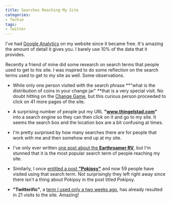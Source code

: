 ```yaml
---
title: Searches Reaching My Site
categories:
- Techie
tags:
- Twitter
---
```


I've had [Google Analytics](http://analytics.google.com/) on my website since it became free. It's amazing the amount of detail it gives you. I barely use 10% of the data that it provides.

Recently a friend of mine did some research on search terms that people used to get to his site. I was inspired to do some reflection on the search terms used to get to my site as well. Some observations.



  * While only one person visited with the search phrase **"what is the distribution of coins in your change jar" **that is a very special visit. No doubt hitting on the [Change Game](http://thingelstad.com/s/geek/change-game/img), but this curious person proceeded to click on 41 more pages of the site.


  * A surprising number of people put my URL **"www.thingelstad.com"** into a search engine so they can then click on it and go to my site. It seems the search box and the location box are a bit confusing at times.


  * I'm pretty surprised by how many searches there are for people that work with me and then somehow end up at my site.


  * I've only ever written [one post about the **Earthroamer RV**](http://thingelstad.com/s/uncategorized/earthroamer-now-this-is-an-rv/img), but I'm stunned that it is the most popular search term of people reaching my site.


  * Similarly, I once [entitled a post **"Pokipsy"**](http://thingelstad.com/s/uncategorized/pokipsy/img) and now 59 people have visited using that search term. Not surprisingly they left right away since there isn't a thing about Pokipsy in the post titled Pokipsy.


  * **"Twitterific"**, a [term I used only a two weeks ago](http://thingelstad.com/s/geek/twitterific/img), has already resulted in 21 visits to the site. Amazing!


